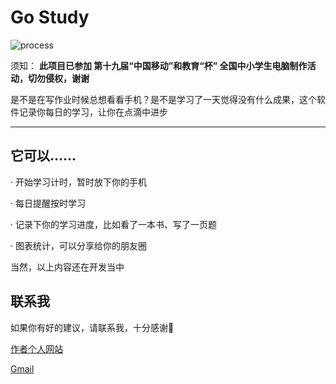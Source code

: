 # Go Study

![process](http://progressed.io/bar/59?title=completed)

须知：
**此项目已参加 第十九届“中国移动”和教育“杯” 全国中小学生电脑制作活动，切勿侵权，谢谢**

是不是在写作业时候总想看看手机？是不是学习了一天觉得没有什么成果，这个软件记录你每日的学习，让你在点滴中进步

---

## 它可以……

· 开始学习计时，暂时放下你的手机

· 每日提醒按时学习

· 记录下你的学习进度，比如看了一本书、写了一页题

· 图表统计，可以分享给你的朋友圈

当然，以上内容还在开发当中

## 联系我

如果你有好的建议，请联系我，十分感谢🙏

[作者个人网站](http://himself65.com)

[Gmail](himself6565@gmailcom)